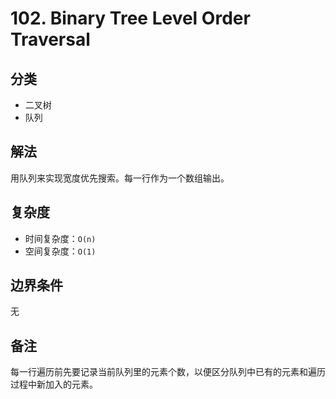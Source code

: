 # 102. Binary Tree Level Order Traversal

## 分类
* 二叉树
* 队列

## 解法
用队列来实现宽度优先搜索。每一行作为一个数组输出。

## 复杂度
* 时间复杂度：`O(n)`
* 空间复杂度：`O(1)`

## 边界条件
无

## 备注
每一行遍历前先要记录当前队列里的元素个数，以便区分队列中已有的元素和遍历过程中新加入的元素。
